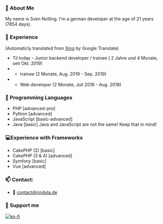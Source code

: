### 👋 About Me
My name is Sven Nolting. I'm a german developer at the age of 21 years (7854 days).
### 📑 Experience
(Automaticly translated from [Xing](https://www.xing.com/profile/Sven_Nolting3) by Google Translate)

- Til today - Junior backend developer / trainee ( 2 Jahre und 4 Monate, seit Okt. 2019)
-  - trainee (2 Monate, Aug. 2019 - Sep. 2019)
-  - Web developer (2 Monate, Juli 2018 - Aug. 2018)
### 💬 Programming Languages
- PHP [advanced-pro]
- Python [advanced]
- JavaScript [basic-advanced]
- Java [basic]
Java and JavaScript are not the same! Keep that in mind!
### 💻Experience with Frameworks
- CakePHP (2) [basic]
- CakePHP (3 & 4) [advanced]
- Symfony [basic]
- Vue [advanced]
### 📫 Contact:
  - 📧 contact@rindula.de
### 💸 Support me
[![ko-fi](https://ko-fi.com/img/githubbutton_sm.svg)](https://ko-fi.com/U6U74OYFS)
